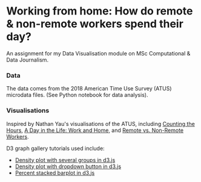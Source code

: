 # Working from home: How do remote & non-remote workers spend their day?

An assignment for my Data Visualisation module on MSc Computational & Data Journalism.

### Data
The data comes from the 2018 American Time Use Survey (ATUS) microdata files.
(See Python notebook for data analysis).

### Visualisations
Inspired by Nathan Yau's visualisations of the ATUS, including [Counting the Hours](https://flowingdata.com/2015/11/10/counting-the-hours/), [A Day in the Life: Work and Home](https://flowingdata.com/2017/05/17/american-workday/), and [Remote vs. Non-Remote Workers](https://flowingdata.com/2018/06/06/working-remotely-and-where-the-time-goes/).

D3 graph gallery tutorials used include:
* [Density plot with several groups in d3.js](https://www.d3-graph-gallery.com/graph/density_double.html)
* [Density plot with dropdown button in d3.js](https://www.d3-graph-gallery.com/graph/density_filter.html)
* [Percent stacked barplot in d3.js](https://www.d3-graph-gallery.com/graph/barplot_stacked_percent.html)
